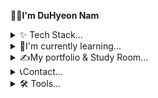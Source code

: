 🙋‍♂<b>I'm DuHyeon Nam</b>
<details>
  <summary>
    ✨ Tech Stack...
  </summary>
<br>
<img src="https://img.shields.io/badge/javascript-F7DF1E.svg?style=for-the-badge&logo=javascript&logoColor=20232a" />&nbsp
<img src="https://img.shields.io/badge/html5-E34F26.svg?style=for-the-badge&logo=html5&logoColor=white"/>&nbsp
<img src="https://img.shields.io/badge/Python-3670A0?style=for-the-badge&logo=Python&logoColor=ffdd54"/>&nbsp
<img src="https://img.shields.io/badge/Flask-000000?style=for-the-badge&logo=flask&logoColor=white"/>&nbsp
<img src="https://img.shields.io/badge/pandas-150458.svg?style=for-the-badge&logo=pandas&logoColor=white" />&nbsp
</details>
<details>
<summary>
  👀I'm currently learning...
</summary>
<br>
<img src="https://img.shields.io/badge/hyperledger-2F3134?style=for-the-badge&logo=hyperledger&logoColor=white"/>&nbsp
<img src="https://img.shields.io/badge/Solidity-white?&style=for-the-badge&logo=solidity&logoColor=gray"/>&nbsp
<img src ="https://img.shields.io/badge/Go-00ADD8?style=for-the-badge&logo=go&logoColor=white"/>&nbsp
<img src="https://img.shields.io/badge/Linux-FCC624?style=for-the-badge&logo=linux&logoColor=black"/>&nbsp
<img src="https://img.shields.io/badge/Node.js-43853D?style=for-the-badge&logo=node.js&logoColor=white"/>&nbsp
<img src="https://img.shields.io/badge/NumPy-4d77cf?style=for-the-badge&logo=NumPy&logoColor=black"/> &nbsp
</details>
<details>
  <summary>
    ✍My portfolio & Study Room...
  </summary>
  <br>
  <a href = "https://du-hyeon.notion.site/Hello-I-m-DuHyeon-6447874bb0af47c28cfe0083dc9423a8"><img src= "https://img.shields.io/badge/Notion-000000?style=for-the-badge&logo=notion&logoColor=white"/></a> 
</details>
<details>
  <summary>
    📞Contact...
  </summary>
  <br>
  <a href="https://www.instagram.com/namduhus"><img src="https://img.shields.io/badge/Instagram-E4405F?style=for-the-badge&logo=Instagram&logoColor=white"/> </a>
</details>
<details>
  <summary>
    🛠 Tools...
  </summary>
  <br>
  <img src="https://img.shields.io/badge/GIT-E44C30?style=for-the-badge&logo=git&logoColor=white"/>&nbsp
  <img src="https://img.shields.io/badge/Colab-F9AB00?style=for-the-badge&logo=googlecolab&color=525252"/>&nbsp
  <img src="https://img.shields.io/badge/github-181717.svg?style=for-the-badge&logo=github&logoColor=white" />&nbsp
  <img src="https://img.shields.io/badge/VSCode-2C2C32.svg?style=for-the-badge&logo=visual-studio-code&logoColor=22ABF3" />&nbsp
</details>
